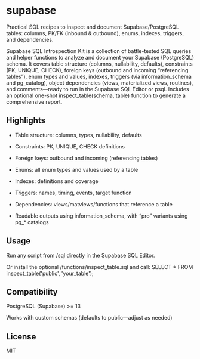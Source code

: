 # supabase
Practical SQL recipes to inspect and document Supabase/PostgreSQL tables: columns, PK/FK (inbound &amp; outbound), enums, indexes, triggers, and dependencies.

Supabase SQL Introspection Kit is a collection of battle-tested SQL queries and helper functions to analyze and document your Supabase (PostgreSQL) schema. It covers table structure (columns, nullability, defaults), constraints (PK, UNIQUE, CHECK), foreign keys (outbound and incoming “referencing tables”), enum types and values, indexes, triggers (via information_schema and pg_catalog), object dependencies (views, materialized views, routines), and comments—ready to run in the Supabase SQL Editor or psql. Includes an optional one-shot inspect_table(schema, table) function to generate a comprehensive report.

## Highlights

- Table structure: columns, types, nullability, defaults

- Constraints: PK, UNIQUE, CHECK definitions

- Foreign keys: outbound and incoming (referencing tables)

- Enums: all enum types and values used by a table

- Indexes: definitions and coverage

- Triggers: names, timing, events, target function

- Dependencies: views/matviews/functions that reference a table

- Readable outputs using information_schema, with “pro” variants using pg_* catalogs

## Usage

Run any script from /sql directly in the Supabase SQL Editor.

Or install the optional /functions/inspect_table.sql and call:
SELECT * FROM inspect_table('public', 'your_table');

## Compatibility

PostgreSQL (Supabase) >= 13

Works with custom schemas (defaults to public—adjust as needed)

## License
MIT
